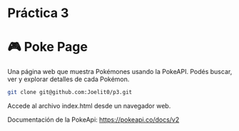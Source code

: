 # Práctica 3

# 🎮 Poke Page

Una página web que muestra Pokémones usando la PokeAPI. Podés buscar, ver y explorar detalles de cada Pokémon.

   ```bash
   git clone git@github.com:Joelit0/p3.git
```

Accede al archivo index.html desde un navegador web.

Documentación de la PokeApi: https://pokeapi.co/docs/v2
